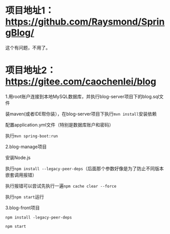 # 项目地址1：https://github.com/Raysmond/SpringBlog/

这个有问题，不用了。
<!--
步骤:

装MySQL Server并启动（注意把对应防火墙关掉），连接到数据库并创建数据库实例（不知道能不能叫实例）：spring_blog_dev, spring_blog_prod

装Redis并启动（Redis好像要运行在\*nix系统上，可以用WSL windows subsystem for linux）

git clone

改变三个配置文件：src\main\resources\templates下的xml文件(spring:datasource.url|username|password)

.\gradlew build

cd .\build\libs\

java -jar SpringBlog-0.1.jar --spring.profiles.active=prod

最后在浏览器输入localhost:8080就可以访问了，不过可能会有一些小问题
-->

# 项目地址2： https://gitee.com/caochenlei/blog

1.用root账户连接到本地MySQL数据库，并执行blog-server项目下的blog.sql文件

装maven(或者IDE帮你装），在blog-server项目下执行`mvn install`安装依赖

配置application.yml文件（特别是数据库账户和密码）

执行`mvn spring-boot:run`

2.blog-manage项目

安装Node.js

执行`npm install --legacy-peer-deps`（后面那个参数好像是为了防止不同版本嵌套调用报错）

执行报错可以尝试先执行一遍`npm cache clear --force`

执行`npm start`运行

3.blog-front项目

`npm install -legacy-peer-deps`

`npm start`
